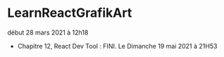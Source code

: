 # LearnReactGrafikArt
début 28 mars 2021 à 12h18

- Chapitre 12, React Dev Tool : FINI. Le Dimanche 19 mai 2021 à 21H53